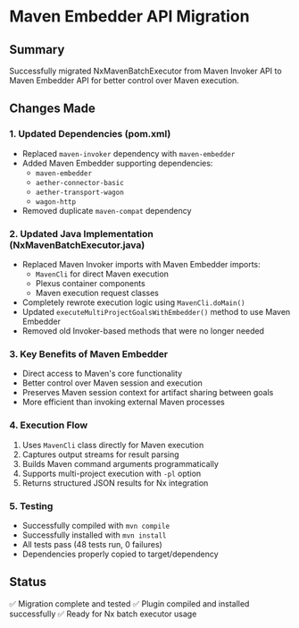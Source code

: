# Maven Embedder API Migration

## Summary
Successfully migrated NxMavenBatchExecutor from Maven Invoker API to Maven Embedder API for better control over Maven execution.

## Changes Made

### 1. Updated Dependencies (pom.xml)
- Replaced `maven-invoker` dependency with `maven-embedder`
- Added Maven Embedder supporting dependencies:
  - `maven-embedder` 
  - `aether-connector-basic`
  - `aether-transport-wagon`
  - `wagon-http`
- Removed duplicate `maven-compat` dependency

### 2. Updated Java Implementation (NxMavenBatchExecutor.java)
- Replaced Maven Invoker imports with Maven Embedder imports:
  - `MavenCli` for direct Maven execution
  - Plexus container components
  - Maven execution request classes
- Completely rewrote execution logic using `MavenCli.doMain()`
- Updated `executeMultiProjectGoalsWithEmbedder()` method to use Maven Embedder
- Removed old Invoker-based methods that were no longer needed

### 3. Key Benefits of Maven Embedder
- Direct access to Maven's core functionality
- Better control over Maven session and execution
- Preserves Maven session context for artifact sharing between goals
- More efficient than invoking external Maven processes

### 4. Execution Flow
1. Uses `MavenCli` class directly for Maven execution
2. Captures output streams for result parsing
3. Builds Maven command arguments programmatically
4. Supports multi-project execution with `-pl` option
5. Returns structured JSON results for Nx integration

### 5. Testing
- Successfully compiled with `mvn compile`
- Successfully installed with `mvn install`
- All tests pass (48 tests run, 0 failures)
- Dependencies properly copied to target/dependency

## Status
✅ Migration complete and tested
✅ Plugin compiled and installed successfully
✅ Ready for Nx batch executor usage